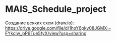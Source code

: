# MAIS_Schedule_project

Создание всяких схем (draw.io): https://drive.google.com/file/d/1hoY6pkv08JGMX--FYkcIw_pP9Tue5fyX/view?usp=sharing
